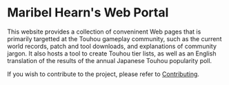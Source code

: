 # Maribel Hearn's Web Portal
This website provides a collection of conveninent Web pages that is primarily targetted at the Touhou gameplay community, such as the current world records, patch and tool downloads, and explanations of community jargon.
It also hosts a tool to create Touhou tier lists, as well as an English translation of the results of the annual Japanese Touhou popularity poll.

If you wish to contribute to the project, please refer to [Contributing](https://github.com/MaribelHearn/maribelhearn.com/blob/master/.github/CONTRIBUTING.md).
